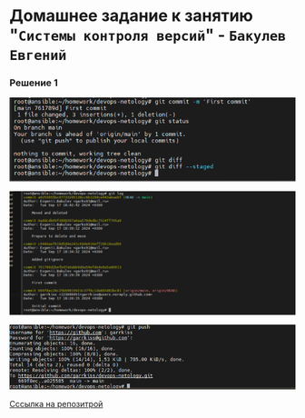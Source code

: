 # Домашнее задание к занятию "`Системы контроля версий`" - `Бакулев Евгений`


### Решение 1

![Скрин](https://github.com/garrkiss/git/blob/main/img/%D0%A1%D0%BA%D1%80%D0%B8%D0%BD%D1%88%D0%BE%D1%82%2017.09.24_18.30.04.png)

![Скрин](https://github.com/garrkiss/git/blob/main/img/%D0%A1%D0%BA%D1%80%D0%B8%D0%BD%D1%88%D0%BE%D1%82%2017.09.24_18.43.46.png)

![Скрин](https://github.com/garrkiss/git/blob/main/img/image.png)

[Ccсылка на репозитрой](https://github.com/garrkiss/devops-netology)